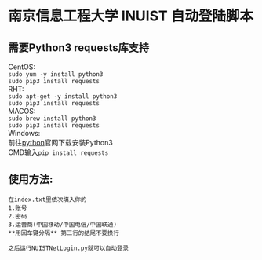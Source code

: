 南京信息工程大学 INUIST 自动登陆脚本
====
需要Python3 requests库支持
----
CentOS:<br>
`sudo yum -y install python3`<br>
`sudo pip3 install requests`<br>
RHT:<br>
`sudo apt-get -y install python3`<br>
`sudo pip3 install requests`<br>
MACOS:<br>
`sudo brew install python3`<br>
`sudo pip3 install requests`<br>
Windows:<br>
前往[python](https://www.python.org/downloads/windows/)官网下载安装Python3<br>
CMD输入`pip install requests`<br>

使用方法:
----
    在index.txt里依次填入你的
    1.账号
    2.密码
    3.运营商(中国移动/中国电信/中国联通)
    **用回车键分隔** 第三行的结尾不要换行

    之后运行NUISTNetLogin.py就可以自动登录
